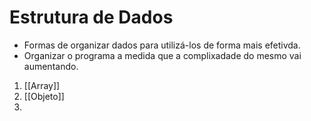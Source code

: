 # Estrutura de Dados
- Formas de organizar dados para utilizá-los de forma mais efetivda.
- Organizar o programa a medida que a complixadade do mesmo vai aumentando.
1. [[Array]]
2. [[Objeto]]
3. 